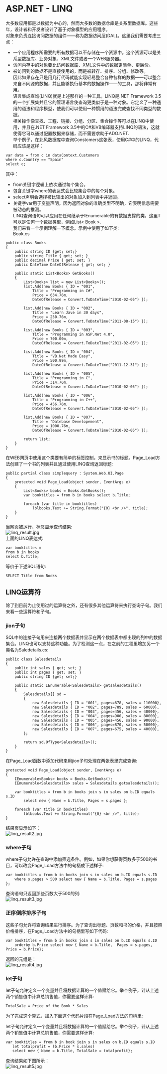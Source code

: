 # ASP.NET - LINQ  
大多数应用都是以数据为中心的，然而大多数的数据仓库是关系型数据库。这些年，设计者和开发者设计了基于对象模型的应用程序。  
对象来负责连接访问数据的组件——称为数据访问层(DAL)。这里我们需要考虑三点：  
- 一个应用程序所需要的所有数据可以不存储在一个资源中。这个资源可以是关系型数据库、业务对象、XML文件或者一个WEB服务器。  
- 访问内存中的对象要比访问数据库、XML文件中的数据更简单、更廉价。  
- 被访问到的数据不是直接使用的，而是被转存、排序、分组、修改等。  
因此如果存在只是用几行代码就能实现轻易整合各种各样的数据——可以整合来自不同源的数据，并且能够执行基本的数据操作——的工具，那将非常有用。  
语言集成查询(LINQ)就是上述那样的一种工具。LINQ是.NET Framework 3.5的一个扩展集并且它的管理语言使查询更类似于是一种对象。它定义了一种通用的语法和程序模型，使我们可以使用一种惯用的语法完成查找不同类型的数据。  
相关操作像查找、工程、链接、分组、分区、集合操作等可以在LINQ中使用，并且在.NET Framework 3.5中的C#和VB编译器支持LINQ的语法，这就使得它可以通过配置数据来存储，而不需要求助于ADO.NET.  
举个例子，在北风数据库中查询Constomers这张表，使用C#中的LINQ，代码应该是这样：  

```
var data = from c in dataContext.Customers
where c.Country == "Spain"
select c;
```

其中：  
- from关键字逻辑上依次通过每个集合。  
- 包含关键字where的表达式会比较集合中的每个对象。
- select声明会选择被比较出的对象加入到列表中并返回。
- 关键字var用于变量声明。因为返回对象的准确类型不明确，它表明信息需要被动态的推测。  
LINQ查询语句可以应用在任何继承于IEnumerable<T>的有数据支撑的类，这里T可以是任何一个数据类型，例如List< Book >.  
我们来看一个示例理解一下概念。示例中使用了如下类:  
Book.cs
```
public class Books
{
    public string ID {get; set;}
    public string Title { get; set; }
    public decimal Price { get; set; }
    public DateTime DateOfRelease { get; set; }

    public static List<Books> GetBooks()
    {
        List<Books> list = new List<Books>();
        list.Add(new Books { ID = "001", 
            Title = "Programming in C#", 
            Price = 634.76m, 
            DateOfRelease = Convert.ToDateTime("2010-02-05") });
     
        list.Add(new Books { ID = "002", 
            Title = "Learn Jave in 30 days", 
            Price = 250.76m, 
            DateOfRelease = Convert.ToDateTime("2011-08-15") });
     
        list.Add(new Books { ID = "003", 
            Title = "Programming in ASP.Net 4.0", 
            Price = 700.00m, 
            DateOfRelease = Convert.ToDateTime("2011-02-05") });
     
        list.Add(new Books { ID = "004", 
            Title = "VB.Net Made Easy", 
            Price = 500.99m, 
            DateOfRelease = Convert.ToDateTime("2011-12-31") });
     
        list.Add(new Books { ID = "005", 
            Title = "Programming in C", 
            Price = 314.76m, 
            DateOfRelease = Convert.ToDateTime("2010-02-05") });
     
        list.Add(new Books { ID = "006", 
            Title = "Programming in C++", 
            Price = 456.76m, 
            DateOfRelease = Convert.ToDateTime("2010-02-05") });
     
        list.Add(new Books { ID = "007", 
            Title = "Datebase Developement", 
            Price = 1000.76m, 
            DateOfRelease = Convert.ToDateTime("2010-02-05") });
         
        return list;
    }
}
```

在WEB网页中使用这个类要有简单的标签控制，来显示书的标题。Page_Load方法创建了一个书的列表并且通过使用LINQ查询返回标题:
```
public partial class simplequery : System.Web.UI.Page
{
    protected void Page_Load(object sender, EventArgs e)
    {
        List<Books> books = Books.GetBooks();
        var booktitles = from b in books select b.Title;

        foreach (var title in booktitles)
            lblbooks.Text += String.Format("{0} <br />", title);
    }
}
```

当网页被运行，标签显示查询结果:  
![linq_result.jpg](images/linq_result.jpg)  
上面的LINQ表达式:  
```
var booktitles = 
from b in books 
select b.Title;
```

等价于下述SQL语句:
```
SELECT Title from Books
```

## LINQ运算符
除了到目前为止使用过的运算符之外，还有很多其他运算符来执行查询子句。我们来看一些运算符和子句。  
### jion子句
SQL中的连接子句用来连接两个数据表并显示在两个数据表中都出现的列中的数据集合。LINQ也可以支持这种功能。为了检测这一点，在之前的工程里增加另一个类名为Saledetails.cs:  
```
public class Salesdetails
{
    public int sales { get; set; }
    public int pages { get; set; }
    public string ID {get; set;}

    public static IEnumerable<Salesdetails> getsalesdetails()
    { 
        Salesdetails[] sd = 
        {
            new Salesdetails { ID = "001", pages=678, sales = 110000},
            new Salesdetails { ID = "002", pages=789, sales = 60000},
            new Salesdetails { ID = "003", pages=456, sales = 40000},
            new Salesdetails { ID = "004", pages=900, sales = 80000},
            new Salesdetails { ID = "005", pages=456, sales = 90000},
            new Salesdetails { ID = "006", pages=870, sales = 50000},
            new Salesdetails { ID = "007", pages=675, sales = 40000},
        };
      
        return sd.OfType<Salesdetails>();
    }
}
```

在Page_Load函数中添加代码来用jion子句处理在两张表里完成查询:  
```
protected void Page_Load(object sender, EventArgs e)
{
    IEnumerable<Books> books = Books.GetBooks();
    IEnumerable<Salesdetails> sales = Salesdetails.getsalesdetails();
   
    var booktitles = from b in books join s in sales on b.ID equals s.ID
        select new { Name = b.Title, Pages = s.pages };
      
    foreach (var title in booktitles)
        lblbooks.Text += String.Format("{0} <br />", title);
}
```

结果页显示如下：  
![linq_result2.jpg](images/linq_result2.jpg)  
### where子句  
where子句允许在查询中添加筛选条件。例如，如果你想获得页数多于500的书目，可以改变Page_Load方法中的句柄成下述样子:
```
var booktitles = from b in books join s in sales on b.ID equals s.ID
    where s.pages > 500 select new { Name = b.Title, Pages = s.pages };
```

查询语句只返回那些页数大于500的列:  
![linq_result3.jpg](images/linq_result3.jpg)  
### 正序倒序排序子句
这些子句允许将查询结果进行排序。为了查询出标题、页数和书的价格，并且按照价格排序，在Page_Load方法中的句柄里写如下代码:  
```
var booktitles = from b in books join s in sales on b.ID equals s.ID
    orderby b.Price select new { Name = b.Title,  Pages = s.pages, Price = b.Price};
```

返回的元组是：  
![linq_result4.jpg](images/linq_result4.jpg)  
### let子句
let子句允许定义一个变量并且将数据计算的一个值赋给它。举个例子，计从上述两个销售值中计算总销售值，你需要这样计算:
```
TotalSale = Price of the Book * Sales
```

为了完成这个算式，加入下面这个代码片段在Page_Load方法的句柄里:  

let子句允许定义一个变量并且将数据计算的一个值赋给它。举个例子，计从上述两个销售值中计算总销售值，你需要这样计算:
```
var booktitles = from b in book join s in sales on b.ID equals s.ID
   let totalprofit = (b.Price * s.sales)
   select new { Name = b.Title, TotalSale = totalprofit};
```
查询结果如下图所示：  
![linq_result5.jpg](images/linq_result5.jpg)  